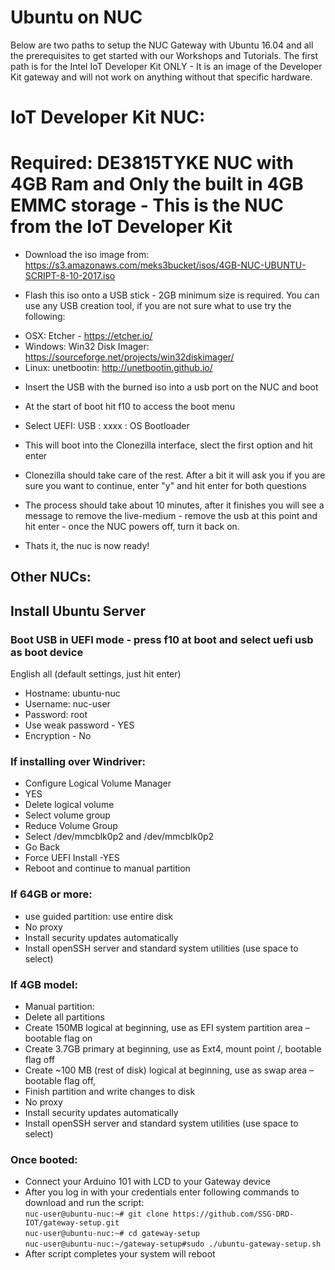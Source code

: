 # Ubuntu on NUC

Below are two paths to setup the NUC Gateway with Ubuntu 16.04 and all the prerequisites to get started with our Workshops and Tutorials. The first path is for the Intel IoT Developer Kit ONLY - It is an image of the Developer Kit gateway and will not work on anything without that specific hardware. 

# IoT Developer Kit NUC:

# Required: DE3815TYKE NUC with 4GB Ram and Only the built in 4GB EMMC storage - This is the NUC from the IoT Developer Kit

* Download the iso image from: https://s3.amazonaws.com/meks3bucket/isos/4GB-NUC-UBUNTU-SCRIPT-8-10-2017.iso

* Flash this iso onto a USB stick - 2GB minimum size is required. You can use any USB creation tool, if you are not sure what to use try the following:

- OSX: Etcher - https://etcher.io/
- Windows: Win32 Disk Imager: https://sourceforge.net/projects/win32diskimager/
- Linux: unetbootin: http://unetbootin.github.io/

* Insert the USB with the burned iso into a usb port on the NUC and boot

* At the start of boot hit f10 to access the boot menu 

* Select UEFI: USB : xxxx : OS Bootloader 

* This will boot into the Clonezilla interface, slect the first option and hit enter

* Clonezilla should take care of the rest. After a bit it will ask you if you are sure you want to continue, enter "y" and hit enter for both questions 

* The process should take about 10 minutes, after it finishes you will see a message to remove the live-medium - remove the usb at this point and hit enter - once the NUC powers off, turn it back on.

* Thats it, the nuc is now ready!


## Other NUCs:

## Install Ubuntu Server

### Boot USB in UEFI mode - press f10 at boot and select uefi usb as boot device

English all (default settings, just hit enter)

* Hostname: ubuntu-nuc
* Username: nuc-user
* Password: root
* Use weak password - YES
* Encryption - No


### If installing over Windriver:

* Configure Logical Volume Manager
* YES
* Delete logical volume
* Select volume group
* Reduce Volume Group
* Select /dev/mmcblk0p2 and /dev/mmcblk0p2 
* Go Back
* Force UEFI Install -YES
* Reboot and continue to manual partition

### If 64GB or more:
* use guided partition: use entire disk
* No proxy
* Install security updates automatically
* Install openSSH server and standard system utilities (use space to select)


### If 4GB model:
* Manual partition:
* Delete all partitions 
* Create 150MB logical at beginning, use as EFI system partition area – bootable flag on
* Create 3.7GB primary at beginning, use as Ext4, mount point /, bootable flag off
* Create ~100 MB (rest of disk) logical at beginning, use as swap area – bootable flag off,
* Finish partition and write changes to disk
* No proxy
* Install security updates automatically
* Install openSSH server and standard system utilities (use space to select)


### Once booted:
* Connect your Arduino 101 with LCD to your Gateway device  
* After you log in with your credentials enter following commands to download and run the script:  
  `nuc-user@ubuntu-nuc:~# git clone https://github.com/SSG-DRD-IOT/gateway-setup.git`  
  `nuc-user@ubuntu-nuc:~# cd gateway-setup`  
  `nuc-user@ubuntu-nuc:~/gateway-setup#sudo ./ubuntu-gateway-setup.sh`  
* After script completes your system will reboot
